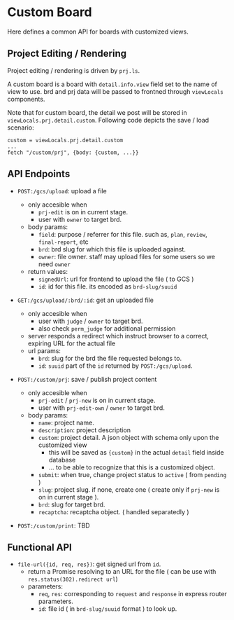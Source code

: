 # Custom Board

Here defines a common API for boards with customized views.

## Project Editing / Rendering

Project editing / rendering is driven by `prj.ls`.

A custom board is a board with `detail.info.view` field set to the name of view to use. brd and prj data will be passed to frontned through `viewLocals` components.

Note that for custom board, the detail we post will be stored in `viewLocals.prj.detail.custom`. Following code depicts the save / load scenario:

    custom = viewLocals.prj.detail.custom
    ...
    fetch "/custom/prj", {body: {custom, ...}}




## API Endpoints

 - `POST:/gcs/upload`: upload a file
   - only accesible when
     - `prj-edit` is on in current stage.
     - user with `owner` to target brd.
   - body params:
     - `field`: purpose / referrer for this file. such as, `plan`, `review`, `final-report`, etc
     - `brd`: brd slug for which this file is uploaded against.
     - `owner`: file owner. staff may upload files for some users so we need `owner`
   - return values:
     - `signedUrl`: url for frontend to upload the file ( to GCS )
     - `id`: id for this file. its encoded as `brd-slug/suuid`

 - `GET:/gcs/upload/:brd/:id`: get an uploaded file
   - only accesible when
     - user with `judge` / `owner` to target brd.
     - also check `perm_judge` for additional permission
   - server responds a redirect which instruct browser to a correct, expiring URL for the actual file
   - url params:
     - `brd`: slug for the brd the file requested belongs to.
     - `id`: `suuid` part of the `id` returned by `POST:/gcs/upload`.

 - `POST:/custom/prj`: save / publish project content
   - only accesible when
     - `prj-edit` / `prj-new` is on in current stage.
     - user with `prj-edit-own` / `owner` to target brd.
   - body params:
     - `name`: project name.
     - `description`: project description
     - `custom`: project detail. A json object with schema only upon the customized view
       - this will be saved as `{custom}` in the actual `detail` field inside database
       - ... to be able to recognize that this is a customized object.
     - `submit`: when true, change project status to `active` ( from `pending` )
     - `slug`: project slug. if none, create one ( create only if `prj-new` is on in current stage ).
     - `brd`: slug for target brd.
     - `recaptcha`: recaptcha object. ( handled separatedly )

 - `POST:/custom/print`: TBD


## Functional API

 - `file-url({id, req, res})`: get signed url from `id`.
   - return a Promise resolving to an URL for the file ( can be use with `res.status(302).redirect url`)
   - parameters:
     - `req`, `res`: corresponding to `request` and `response` in express router parameters.
     - `id`: file id ( in `brd-slug/suuid` format ) to look up.
   
